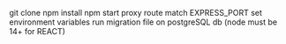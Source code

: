 git clone
npm install
npm start
proxy route match EXPRESS_PORT
set environment variables
run migration file on postgreSQL db
(node must be 14+ for REACT)
